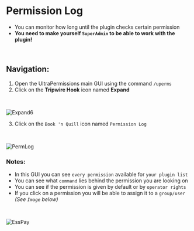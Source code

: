 # Permission Log
- You can monitor how long until the plugin checks certain permission
- **You need to make yourself `SuperAdmin` to be able to work with the plugin!**
<br>

## Navigation:
1. Open the UltraPermissions main GUI using the command `/uperms`
2. Click on the **Tripwire Hook** icon named **Expand**
<br>

![Expand6](https://imgur.com/pAfcron.png)
<br>

3. Click on the `Book 'n Quill` icon named `Permission Log`
<br>

![PermLog](https://imgur.com/bQyiV2i.png)
<br>

### Notes:
- In this GUI you can see `every permission` available for `your plugin list`
- You can see what `command` lies behind the permission you are looking on
- You can see if the permission is given by default or by `operator rights`
- If you click on a permission you will be able to assign it to a `group/user` 
*(See `Image` below)*
<br>

![EssPay](https://imgur.com/lJl0RYS.png)